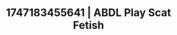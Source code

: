 ---
categories:
- Erotic tension tease
- Anal play
- Sensual teasing
- Lesbian
- Mask kink
image: /assets/images/1747183455641.jpg
layout: post
seo:
  description: Featured content with exclusive Scat Fetish, ABDL Play. HD images available.
  keywords: Scat Fetish, ABDL Play
  og_image: /assets/images/1747183455641.jpg
  schema_type: VisualArtwork
tags:
- ABDL Play
- '#1747183455641'
- Scat Fetish
title: 1747183455641 | ABDL Play Scat Fetish
---